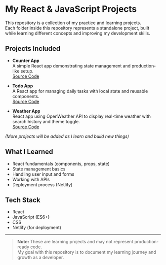 # My React & JavaScript Projects

This repository is a collection of my practice and learning projects.  
Each folder inside this repository represents a standalone project, built while learning different concepts and improving my development skills.

## Projects Included
- **Counter App**  
  A simple React app demonstrating state management and production-like setup.  
  [Source Code](./Counter-App)

 - **Todo App**  
  A React app for managing daily tasks with local state and reusable components.  
  [Source Code](./ToDo-List)

 - **Weather App**  
  React app using OpenWeather API to display real-time weather with search history and theme toggle.  
  [Source Code](./Weather-App)

*(More projects will be added as I learn and build new things)*

## What I Learned
- React fundamentals (components, props, state)
- State management basics
- Handling user input and forms
- Working with APIs
- Deployment process (Netlify)

## Tech Stack
- React
- JavaScript (ES6+)
- CSS
- Netlify (for deployment)

---

> **Note:** These are learning projects and may not represent production-ready code.  
> My goal with this repository is to document my learning journey and growth as a developer.


